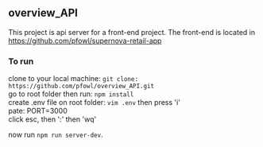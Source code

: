 ## overview_API
This project is api server for a front-end project. The front-end is located in https://github.com/pfowl/supernova-retail-app

### To run 
clone to your local machine: ```git clone: https://github.com/pfowl/overview_API.git```  
go to root folder then run: ```npm install```  
create .env file on root folder: ```vim .env``` then press 'i'  
pate: PORT=3000  
click esc, then ':' then 'wq'  

now run ```npm run server-dev```. 





